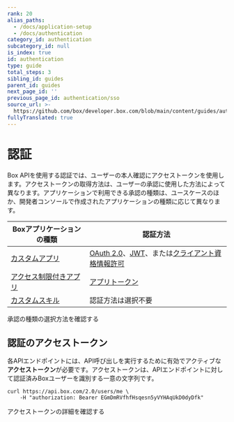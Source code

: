 ```yaml
---
rank: 20
alias_paths:
  - /docs/application-setup
  - /docs/authentication
category_id: authentication
subcategory_id: null
is_index: true
id: authentication
type: guide
total_steps: 3
sibling_id: guides
parent_id: guides
next_page_id: ''
previous_page_id: authentication/sso
source_url: >-
  https://github.com/box/developer.box.com/blob/main/content/guides/authentication/index.md
fullyTranslated: true
---
```

# 認証

Box APIを使用する認証では、ユーザーの本人確認にアクセストークンを使用します。アクセストークンの取得方法は、ユーザーの承認に使用した方法によって異なります。アプリケーションで利用できる承認の種類は、ユースケースのほか、開発者コンソールで作成されたアプリケーションの種類に応じて異なります。

<!-- markdownlint-disable line-length -->

| Boxアプリケーションの種類          | 認証方法                                                  |
| ----------------------- | ----------------------------------------------------- |
| [カスタムアプリ][custom-app]   | [OAuth 2.0][oauth2]、[JWT][jwt]、または[クライアント資格情報許可][ccg] |
| [アクセス制限付きアプリ][la]       | [アプリトークン][apptoken]                                   |
| [カスタムスキル][custom-skill] | 認証方法は選択不要                                             |

<!-- markdownlint-enable line-length -->

<CTA to="guide://authentication/select">

承認の種類の選択方法を確認する

</CTA>

## 認証のアクセストークン

各APIエンドポイントには、API呼び出しを実行するために有効でアクティブな**アクセストークン**が必要です。アクセストークンは、APIエンドポイントに対して認証済みBoxユーザーを識別する一意の文字列です。

```curl
curl https://api.box.com/2.0/users/me \
    -H "authorization: Bearer EGmDmRVfhfHsqesn5yVYHAqUkD0dyDfk"

```

<CTA to="guide://authentication/tokens">

アクセストークンの詳細を確認する

</CTA>

[oauth2]: g://authentication/oauth2

[jwt]: g://authentication/jwt

[apptoken]: g://authentication/app-token

[devtoken]: g://authentication/tokens/developer-tokens

[custom-app]: g://applications/custom-apps

[custom-skill]: g://applications/custom-skills

[la]: g://applications/select/#limited-access-app

[ccg]: g://authentication/client-credentials
